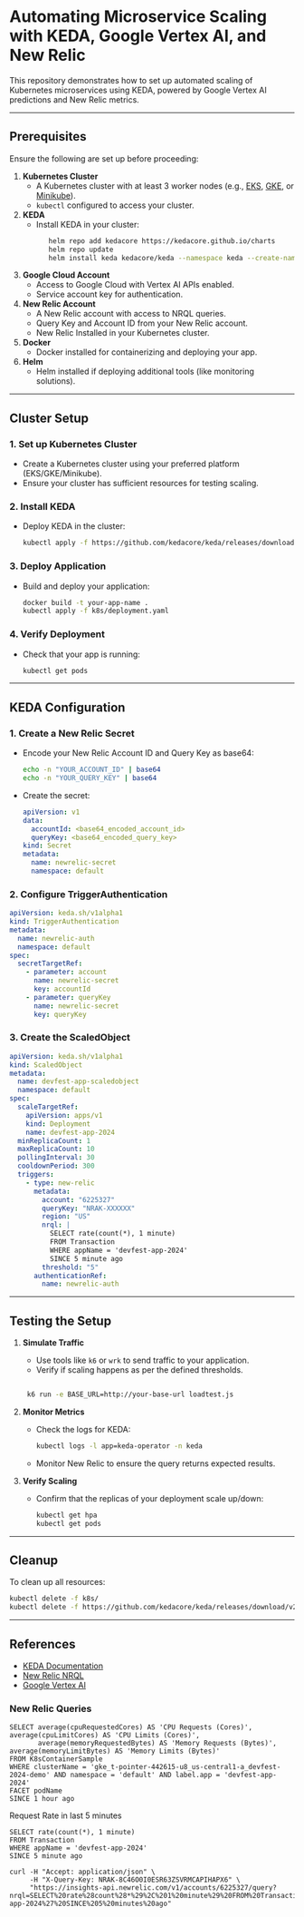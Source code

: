 # Automating Microservice Scaling with KEDA, Google Vertex AI, and New Relic

This repository demonstrates how to set up automated scaling of Kubernetes microservices using KEDA, powered by Google Vertex AI predictions and New Relic metrics.

---

## Prerequisites

Ensure the following are set up before proceeding:

1. **Kubernetes Cluster**
   - A Kubernetes cluster with at least 3 worker nodes (e.g., [EKS](https://aws.amazon.com/eks/), [GKE](https://cloud.google.com/kubernetes-engine/), or [Minikube](https://minikube.sigs.k8s.io/docs/)).
   - `kubectl` configured to access your cluster.
2. **KEDA**
   - Install KEDA in your cluster:
     ```bash
        helm repo add kedacore https://kedacore.github.io/charts
        helm repo update
        helm install keda kedacore/keda --namespace keda --create-namespace
     ```
3. **Google Cloud Account**
   - Access to Google Cloud with Vertex AI APIs enabled.
   - Service account key for authentication.
4. **New Relic Account**
   - A New Relic account with access to NRQL queries.
   - Query Key and Account ID from your New Relic account.
   - New Relic Installed in your Kubernetes cluster.
5. **Docker**
   - Docker installed for containerizing and deploying your app.
6. **Helm**
   - Helm installed if deploying additional tools (like monitoring solutions).

---

## Cluster Setup

### 1. Set up Kubernetes Cluster

- Create a Kubernetes cluster using your preferred platform (EKS/GKE/Minikube).
- Ensure your cluster has sufficient resources for testing scaling.

### 2. Install KEDA

- Deploy KEDA in the cluster:
  ```bash
  kubectl apply -f https://github.com/kedacore/keda/releases/download/v2.9.0/keda-2.9.0.yaml
  ```

### 3. Deploy Application

- Build and deploy your application:
  ```bash
  docker build -t your-app-name .
  kubectl apply -f k8s/deployment.yaml
  ```

### 4. Verify Deployment

- Check that your app is running:
  ```bash
  kubectl get pods
  ```

---

## KEDA Configuration

### 1. Create a New Relic Secret

- Encode your New Relic Account ID and Query Key as base64:
  ```bash
  echo -n "YOUR_ACCOUNT_ID" | base64
  echo -n "YOUR_QUERY_KEY" | base64
  ```
- Create the secret:
  ```yaml
  apiVersion: v1
  data:
    accountId: <base64_encoded_account_id>
    queryKey: <base64_encoded_query_key>
  kind: Secret
  metadata:
    name: newrelic-secret
    namespace: default
  ```

### 2. Configure TriggerAuthentication

```yaml
apiVersion: keda.sh/v1alpha1
kind: TriggerAuthentication
metadata:
  name: newrelic-auth
  namespace: default
spec:
  secretTargetRef:
    - parameter: account
      name: newrelic-secret
      key: accountId
    - parameter: queryKey
      name: newrelic-secret
      key: queryKey
```

### 3. Create the ScaledObject

```yaml
apiVersion: keda.sh/v1alpha1
kind: ScaledObject
metadata:
  name: devfest-app-scaledobject
  namespace: default
spec:
  scaleTargetRef:
    apiVersion: apps/v1
    kind: Deployment
    name: devfest-app-2024
  minReplicaCount: 1
  maxReplicaCount: 10
  pollingInterval: 30
  cooldownPeriod: 300
  triggers:
    - type: new-relic
      metadata:
        account: "6225327"
        queryKey: "NRAK-XXXXXX"
        region: "US"
        nrql: |
          SELECT rate(count(*), 1 minute) 
          FROM Transaction 
          WHERE appName = 'devfest-app-2024' 
          SINCE 5 minute ago
        threshold: "5"
      authenticationRef:
        name: newrelic-auth
```

---

## Testing the Setup

1. **Simulate Traffic**

   - Use tools like `k6` or `wrk` to send traffic to your application.
   - Verify if scaling happens as per the defined thresholds.

   ```bash

    k6 run -e BASE_URL=http://your-base-url loadtest.js
    ```

2. **Monitor Metrics**

   - Check the logs for KEDA:
     ```bash
     kubectl logs -l app=keda-operator -n keda
     ```
   - Monitor New Relic to ensure the query returns expected results.

3. **Verify Scaling**
   - Confirm that the replicas of your deployment scale up/down:
     ```bash
     kubectl get hpa
     kubectl get pods
     ```

---

## Cleanup

To clean up all resources:

```bash
kubectl delete -f k8s/
kubectl delete -f https://github.com/kedacore/keda/releases/download/v2.9.0/keda-2.9.0.yaml
```

---

## References

- [KEDA Documentation](https://keda.sh/docs/)
- [New Relic NRQL](https://docs.newrelic.com/docs/query-data/nrql-new-relic-query-language/)
- [Google Vertex AI](https://cloud.google.com/vertex-ai/)

### New Relic Queries

```
SELECT average(cpuRequestedCores) AS 'CPU Requests (Cores)', average(cpuLimitCores) AS 'CPU Limits (Cores)',
       average(memoryRequestedBytes) AS 'Memory Requests (Bytes)', average(memoryLimitBytes) AS 'Memory Limits (Bytes)'
FROM K8sContainerSample
WHERE clusterName = 'gke_t-pointer-442615-u8_us-central1-a_devfest-2024-demo' AND namespace = 'default' AND label.app = 'devfest-app-2024'
FACET podName
SINCE 1 hour ago
```

Request Rate in last 5 minutes

```
SELECT rate(count(*), 1 minute)
FROM Transaction
WHERE appName = 'devfest-app-2024'
SINCE 5 minute ago
```

```
curl -H "Accept: application/json" \
     -H "X-Query-Key: NRAK-8C46O0I0ESR63ZSVRMCAPIHAPX6" \
     "https://insights-api.newrelic.com/v1/accounts/6225327/query?nrql=SELECT%20rate%28count%28*%29%2C%201%20minute%29%20FROM%20Transaction%20WHERE%20appName%20%3D%20%27devfest-app-2024%27%20SINCE%205%20minutes%20ago"
```